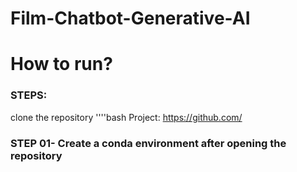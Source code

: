 # Film-Chatbot-Generative-AI


# How to run?
### STEPS:
clone the repository
''''bash
Project: https://github.com/

### STEP 01- Create a conda environment after opening the repository